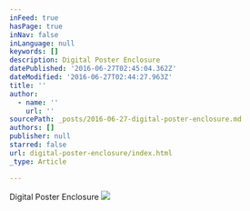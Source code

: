 ```yaml
---
inFeed: true
hasPage: true
inNav: false
inLanguage: null
keywords: []
description: Digital Poster Enclosure
datePublished: '2016-06-27T02:45:04.362Z'
dateModified: '2016-06-27T02:44:27.963Z'
title: ''
author:
  - name: ''
    url: ''
sourcePath: _posts/2016-06-27-digital-poster-enclosure.md
authors: []
publisher: null
starred: false
url: digital-poster-enclosure/index.html
_type: Article

---
```

Digital Poster Enclosure
![](https://the-grid-user-content.s3-us-west-2.amazonaws.com/e3e98d1e-d811-4f6f-9775-9e019609fb1b.gif)